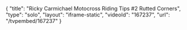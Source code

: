 {
    "title": "Ricky Carmichael Motocross Riding Tips #2 Rutted Corners",
    "type": "solo",
    "layout": "iframe-static",
    "videoId": "167237",
    "url": "\/tvpembed\/167237"
}